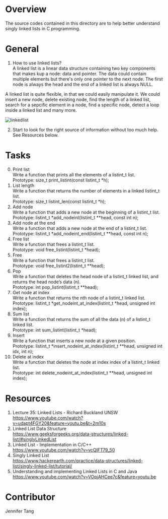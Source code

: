 # Overview #
The source codes contained in this directory are to help better understand singly linked lists in C programming.

# General #
1. How to use linked lists?  
A linked list is a linear data structure containing two key components that makes kup a node: data and pointer.  The data could contain multiple elements but there's only one pointer to the next node.  The first node is always the head and the end of a linked list is always NULL.  

A linked list is quite flexible, in that we could easily manipulate it.  We could insert a new node, delete existing node, find the length of a linked list, search for a sepcific element in a node, find a specific node, detect a loop inside a linked list and many more.  

![linkedlist](https://i.imgur.com/tgtocqP.png)

2. Start to look for the right source of information without too much help.  
See Resources below.  

# Tasks #
0. Print list  
Write a function that prints all the elements of a listint\_t list.  
Prototype: size\_t print\_listint(const listint\_t \*h);  
1. List length  
Write a function that returns the number of elements in a linked listint\_t list.  
Prototype: size\_t listint\_len(const listint\_t \*h);  
2. Add node  
Write a function that adds a new node at the beginning of a listint\_t list.  
Prototype: listint\_t \*add\_nodeint(listint\_t \*\*head, const int n);  
3. Add node at the end  
Write a function that adds a new node at the end of a listint\_t list.  
Prototype: listint\_t \*add\_nodeint\_end(listint\_t \*\*head, const int n);
4. Free list  
Write a function that frees a listint\_t list.  
Prototype: void free\_listint(listint\_t \*head);  
5. Free  
Write a function that frees a listint\_t list.  
Prototype: void free\_listint2(listint\_t \*\*head);  
6. Pop  
Write a function that deletes the head node of a listint\_t linked list, and returns the head node’s data (n).  
Prototype: int pop\_listint(listint\_t \*\*head);  
7. Get node at index  
Write a function that returns the nth node of a listint\_t linked list.  
Prototype: listint\_t \*get\_nodeint\_at\_index(listint\_t \*head, unsigned int index);  
8. Sum list  
Write a function that returns the sum of all the data (n) of a listint\_t linked list.  
Prototype: int sum\_listint(listint\_t \*head);  
9. Insert  
Write a function that inserts a new node at a given position.  
Prototype: listint\_t \*insert\_nodeint\_at\_index(listint\_t \*\*head, unsigned int idx, int n);  
10. Delete at index  
Write a function that deletes the node at index index of a listint\_t linked list.  
Prototype: int delete\_nodeint\_at\_index(listint\_t \*\*head, unsigned int index);  

# Resources #  
1. Lecture 35: Linked Lists - Richard Buckland UNSW  
<https://www.youtube.com/watch?v=udapt4FGY20&feature=youtu.be&t=2m10s>  
2. Linked List Data Structure  
<https://www.geeksforgeeks.org/data-structures/linked-list/#singlyLinkedList>  
3. Linked List - Implementation in C/C++  
<https://www.youtube.com/watch?v=vcQIFT79_50>  
4. Singly Linked List  
<https://www.hackerearth.com/practice/data-structures/linked-list/singly-linked-list/tutorial/>  
5. Understanding and implementing Linked Lists in C and Java  
<https://www.youtube.com/watch?v=VOpjAHCee7c&feature=youtu.be>  

# Contributor #
Jennifer Tang

